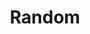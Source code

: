 ---
layout: page
title: Random
nav: true
dropdown: true
children: 
    - title: math topics
      permalink: /math/
    - title: math for kids
      permalink: /kidmath/
    # - title: divider
---